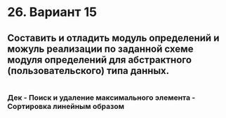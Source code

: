 # 26. Вариант 15

## Составить и отладить модуль определений и можуль реализации по заданной схеме модуля определений для абстрактного (пользовательского) типа данных.

#

### Дек - Поиск и удаление максимального элемента - Сортировка линейным образом